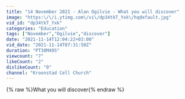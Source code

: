 ```yaml
---
title: "14 November 2021 - Alan Ogilvie - What you will discover"
image: "https:\/\/i.ytimg.com\/vi\/dp34tkT_Yxk\/hqdefault.jpg"
vid_id: "dp34tkT_Yxk"
categories: "Education"
tags: ["November","Ogilvie","discover"]
date: "2021-11-14T12:04:22+03:00"
vid_date: "2021-11-14T07:31:50Z"
duration: "PT38M49S"
viewcount: "7"
likeCount: "2"
dislikeCount: "0"
channel: "Kroonstad Cell Church"
---
```

{% raw %}What you will discover{% endraw %}
